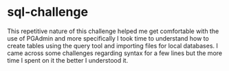 # sql-challenge
This repetitive nature of this challenge helped me get comfortable with the use of PGAdmin and more specifically I took time to understand how to create tables using the query tool and importing files for local databases.
I came across some challenges regarding syntax for a few lines but the more time I spent on it the better I understood it.
